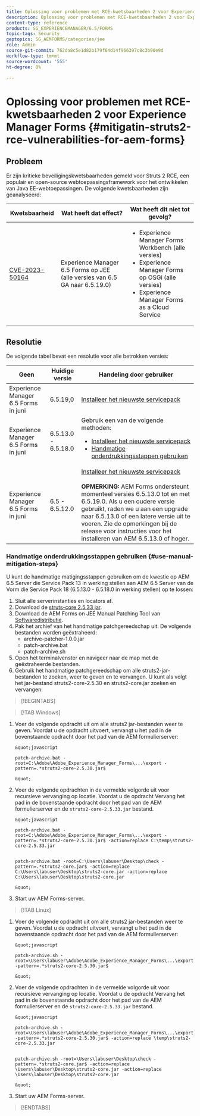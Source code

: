 ```yaml
---
title: Oplossing voor problemen met RCE-kwetsbaarheden 2 voor Experience Manager Forms
description: Oplossing voor problemen met RCE-kwetsbaarheden 2 voor Experience Manager Forms
content-type: reference
products: SG_EXPERIENCEMANAGER/6.5/FORMS
topic-tags: Security
geptopics: SG_AEMFORMS/categories/jee
role: Admin
source-git-commit: 762da8c5e1d82b179f64d14f966397c8c3b90e9d
workflow-type: tm+mt
source-wordcount: '555'
ht-degree: 0%

---
```



# Oplossing voor problemen met RCE-kwetsbaarheden 2 voor Experience Manager Forms {#mitigatin-struts2-rce-vulnerabilities-for-aem-forms}

## Probleem

Er zijn kritieke beveiligingskwetsbaarheden gemeld voor Struts 2 RCE, een populair en open-source webtoepassingsframework voor het ontwikkelen van Java EE-webtoepassingen. De volgende kwetsbaarheden zijn geanalyseerd:

| Kwetsbaarheid | Wat heeft dat effect? | Wat heeft dit niet tot gevolg? |
|---|---|---|
| [CVE-2023-50164](https://cve.mitre.org/cgi-bin/cvename.cgi?name=2023-50164) | Experience Manager 6.5 Forms op JEE (alle versies van 6.5 GA naar 6.5.19.0) | <ul><li> Experience Manager Forms Workbench (alle versies)</li> <li> Experience Manager Forms op OSGi (alle versies) </li> <li> Experience Manager Forms as a Cloud Service </li> <ul> |

## Resolutie

De volgende tabel bevat een resolutie voor alle betrokken versies:

| Geen | Huidige versie | Handeling door gebruiker |
|---|---|---|
| Experience Manager 6.5 Forms in juni | 6.5.19,0 | [Installeer het nieuwste servicepack](https://experienceleague.adobe.com/docs/experience-manager-65/release-notes/aem-forms-current-service-pack-installation-instructions.html?lang=en) |
| Experience Manager 6.5 Forms in juni | 6.5.13.0 - 6.5.18.0 | Gebruik een van de volgende methoden: <ul><li>  <a href="https://experienceleague.adobe.com/docs/experience-manager-65/release-notes/aem-forms-current-service-pack-installation-instructions.html?lang=en"> Installeer het nieuwste servicepack </a> </li> <li> <a href ="#use-manual-mitigation-steps"> Handmatige onderdrukkingsstappen gebruiken </a> |
| Experience Manager 6.5 Forms in juni | 6.5 - 6.5.12.0 | [Installeer het nieuwste servicepack](https://experienceleague.adobe.com/docs/experience-manager-65/release-notes/aem-forms-current-service-pack-installation-instructions.html?lang=en)  </br> </br> **OPMERKING:** AEM Forms ondersteunt momenteel versies 6.5.13.0 tot en met 6.5.19.0. Als u een oudere versie gebruikt, raden we u aan een upgrade naar 6.5.13.0 of een latere versie uit te voeren. Zie de opmerkingen bij de release voor instructies voor het installeren van AEM 6.5.13.0 of hoger. |

### Handmatige onderdrukkingsstappen gebruiken {#use-manual-mitigation-steps}

U kunt de handmatige matigingsstappen gebruiken om de kwestie op AEM 6.5 Server die Service Pack 13 in werking stellen aan AEM 6.5 Server van de Vorm die Service Pack 18 (6.5.13.0 - 6.5.18.0 in werking stellen) op te lossen:

1. Sluit alle serverinstanties en locators af.
1. Download de [struts-core 2.5.33 jar](https://repo1.maven.org/maven2/org/apache/struts/struts2-core/2.5.33/struts2-core-2.5.33.jar).
1. Download de AEM Forms on JEE Manual Patching Tool van [Softwaredistributie](https://experience.adobe.com/#/downloads/content/software-distribution/en/aem.html?package=/content/software-distribution/en/details.html/content/dam/aem/public/adobe/packages/cq650/servicepack/fd/patch_utility/archive-patcher-1.0.0.zip).
1. Pak het archief van het handmatige patchgereedschap uit. De volgende bestanden worden geëxtraheerd:
   * archive-patcher-1.0.0.jar
   * patch-archive.bat
   * patch-archive.sh
1. Open het terminalvenster en navigeer naar de map met de geëxtraheerde bestanden.
1. Gebruik het handmatige patchgereedschap om alle struts2-jar-bestanden te zoeken, weer te geven en te vervangen. U kunt als volgt het jar-bestand struts2-core-2.5.30 en struts2-core.jar zoeken en vervangen:


>[!BEGINTABS]

>[!TAB Windows]

1. Voer de volgende opdracht uit om alle struts2 jar-bestanden weer te geven. Voordat u de opdracht uitvoert, vervangt u het pad in de bovenstaande opdracht door het pad van de AEM formulierserver:

       &quot;javascript
       
       patch-archive.bat -root=C:\Adobe\Adobe_Experience_Manager_Forms\...\export -pattern=.*struts2-core-2.5.30.jar$
       
       &quot;
   
1. Voer de volgende opdrachten in de vermelde volgorde uit voor recursieve vervanging op locatie. Voordat u de opdracht Vervang het pad in de bovenstaande opdracht door het pad van de AEM formulierserver en de `struts2-core-2.5.33.jar` bestand.


       &quot;javascript
       
       patch-archive.bat -root=C:\Adobe\Adobe_Experience_Manager_Forms\...\export -pattern=.*struts2-core-2.5.30.jar$ -action=replace C:\temp\struts2-core-2.5.33.jar
       
       
       patch-archive.bat -root=C:\Users\labuser\Desktop\check -pattern=.*struts2-core.jar$ -action=replace C:\Users\labuser\Desktop\struts2-core.jar -action=replace C:\Users\labuser\Desktop\struts2-core.jar
       
       &quot;
   
1. Start uw AEM Forms-server.


>[!TAB Linux]

1. Voer de volgende opdracht uit om alle struts2 jar-bestanden weer te geven. Voordat u de opdracht uitvoert, vervangt u het pad in de bovenstaande opdracht door het pad van de AEM formulierserver:

       &quot;javascript
       
       patch-archive.sh -root=\Users\labuser\Adobe\Adobe_Experience_Manager_Forms\...\export -pattern=.*struts2-core-2.5.30.jar$
       
       &quot;
   
1. Voer de volgende opdrachten in de vermelde volgorde uit voor recursieve vervanging op locatie. Voordat u de opdracht Vervang het pad in de bovenstaande opdracht door het pad van de AEM formulierserver en de `struts2-core-2.5.33.jar` bestand.

       &quot;javascript
       
       patch-archive.sh -root=\Users\labuser\Adobe\Adobe_Experience_Manager_Forms\...\export -pattern=.*struts2-core-2.5.30.jar$ -action=replace \temp\struts2-core-2.5.33.jar
       
       
       patch-archive.sh -root=\Users\labuser\Desktop\check -pattern=.*struts2-core.jar$ -action=replace \Users\labuser\Desktop\struts2-core.jar -action=replace \Users\labuser\Desktop\struts2-core.jar
       
       &quot;
   
1. Start uw AEM Forms-server.

>[!ENDTABS]




<!-- 
### Manual patching tool 


>[!BEGINTABS]

>[!TAB Windows]

    ```
    
    patch-archive.bat [-root=dir-or-file] [-pattern=regex] [-action=list(default)|delete|replace <replacement-file>]

    ```

* **dir-or-file**: Specifies path of directory containing multiple archives to patch. The default path for AEM Forms on JEE is <>. 
* **regex**: Specifies regular expression identifying a file or an archive entry to patch. It is tested against each file's or archive entry's absolute path. For example, the pattern `.*struts2-core-2.5.30.jar$` search for all the lines that end with the exact string `struts2-core-2.5.30.jar`.
* **list**: Lists the matched files or archive entries. It recursively searches for and reports all instances of the supplied pattern matched in any entry present in any archive file (zip/jar/war/ear) inside the supplied root directory. No changes are made to any file. It is the default action of the tool, when no action is specified.
* **delete**: Deletes the matched files or archive entries. If the matched entity is an archive, deletion happens before traversing it. This prevents any potentially matching entries inside it from being reported.  
* **replace**: Substitutes the matched files or archive entries with the supplied replacement. If the matched entity is an archive, replacement happens before traversing it. This prevents any potentially matching entries inside it from being reported.

>[!TAB macOS]

    ```
    
    patch-archive.sh [-root=dir-or-file] [-pattern=regex] [-action=list(default)|delete|replace <replacement-file>]

    ```

* **dir-or-file**: Specifies path of directory containing multiple archives to patch. The default path for AEM Forms on JEE is <>. 
* **regex**: Specifies regular expression identifying a file or an archive entry to patch. It is tested against each file's or archive entry's absolute path. For example, the pattern `.*struts2-core-2.5.30.jar$` search for all the lines that end with the exact string `struts2-core-2.5.30.jar`.
* **list**: Lists the matched files or archive entries. It recursively searches for and reports all instances of the supplied pattern matched in any entry present in any archive file (zip/jar/war/ear) inside the supplied root directory. No changes are made to any file. It is the default action of the tool, when no action is specified.
* **delete**: Deletes the matched files or archive entries. If the matched entity is an archive, deletion happens before traversing it. This prevents any potentially matching entries inside it from being reported.  
* **replace**: Substitutes the matched files or archive entries with the supplied replacement. If the matched entity is an archive, replacement happens before traversing it. This prevents any potentially matching entries inside it from being reported.  

>[!TAB Linux]

    ```
    
    patch-archive.sh [-root=dir-or-file] [-pattern=regex] [-action=list(default)|delete|replace <replacement-file>]

    ```

* **dir-or-file**: Specifies path of directory containing multiple archives to patch. The default path for AEM Forms on JEE is <>. 
* **regex**: Specifies regular expression identifying a file or an archive entry to patch. It is tested against each file's or archive entry's absolute path. For example, the pattern `.*struts2-core-2.5.30.jar$` search for all the lines that end with the exact string `struts2-core-2.5.30.jar`.
* **list**: Lists the matched files or archive entries. It recursively searches for and reports all instances of the supplied pattern matched in any entry present in any archive file (zip/jar/war/ear) inside the supplied root directory. No changes are made to any file. It is the default action of the tool, when no action is specified.
* **delete**: Deletes the matched files or archive entries. If the matched entity is an archive, deletion happens before traversing it. This prevents any potentially matching entries inside it from being reported.  
* **replace**: Substitutes the matched files or archive entries with the supplied replacement. If the matched entity is an archive, replacement happens before traversing it. This prevents any potentially matching entries inside it from being reported.  



>[!ENDTABS]









-->